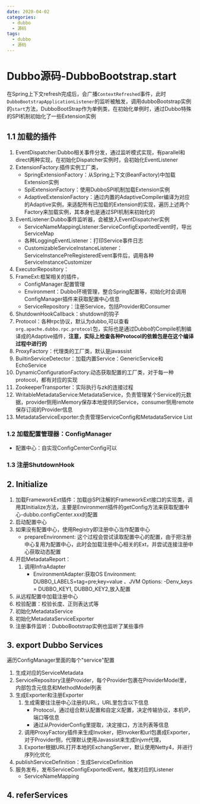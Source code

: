 ```yaml
---
date: 2020-04-02
categories:
  - dubbo
  - 源码
tags:
  - dubbo
  - 源码
---
```

# Dubbo源码-DubboBootstrap.start

在Spring上下文refresh完成后，会广播```ContextRefreshed```事件，此时```DubboBootstrapApplicationListener```的监听被触发，调用dubboBootstrap实例的```start```方法，DubboBootStrap作为单例类，在初始化单例时，通过Dubbo特殊的SPI机制初始化了一些Extension实例

## 1.1 加载的插件

1. EventDispatcher:Dubbo相关事件分发，通过监听模式实现，有parallel和direct两种实现，在初始化Dispatcher实例时，会初始化EventListener
2. ExtensionFactory:插件实例工厂类，
    - SpringExtensionFactory：从Spring上下文(BeanFactory)中加载Extension实例
    - SpiExtensionFactory：使用DubboSPI机制加载Extension实例
    - AdaptiveExtensionFactory：通过内置的AdaptiveCompiler编译为对应的Adaptive实例，来适配所有已加载的Extension的实现，遍历上述两个Factory来加载实例，其本身也是通过SPI机制来初始化的
3. EventListener:Dubbo事件监听器，会被放入EventDispatcher实例
    - ServiceNameMappingListener:ServiceConfigExportedEvent时，导出ServiceMap
    - 各种LoggingEventListener：打印Service事件日志
    - CustomizableServiceInstanceListener：ServiceInstancePreRegisteredEvent事件后，调用各种ServiceInstanceCustomizer
4. ExecutorRepository：
5. FrameExt:框架相关的插件，
    - ConfigManager:配置管理
    - Environment：Dubbo环境管理，整合Spring配置等，初始化时会调用ConfigManager插件来获取配置中心信息
    - ServiceRepository：注册Service，包括Provider和Consumer
6. ShutdownHookCallback：shutdown的钩子
7. Protocol：各种rpc协议，默认为dubbo,可以查看```org.apache.dubbo.rpc.protocol```包，实际也是通过Dubbo的Compile机制编译成的Adaptive插件，**注意，实际上检查各种Protocol的依赖包是在这个编译过程中进行的**
8. ProxyFactory：代理类的工厂类，默认是javassist
9. BuiltinServiceDetector：加载内置Service：GenericService和EchoService
10. DynamicConfigurationFactory:动态获取配置的工厂类，对于每一种protocol，都有对应的实现
11. ZookeeperTransporter：实际执行与zk的连接过程
12. WritableMetadataService:MetadataService，负责管理某个Service的元数据，provider侧用inMemory保存本地提供的Service，consumer侧用remote保存订阅的Provider信息
13. MetadataServiceExporter:负责管理ServiceConfig和MetadataService List

### 1.2 加载配置管理器：ConfigManager

- 配置中心：自实现ConfigCenterConfig可以

### 1.3 注册ShutdownHook 

## 2. Initialize

1. 加载FrameworkExt插件：加载@SPI注解的FrameworkExt接口的实现类，调用其Initialize方法，主要是Environment插件的getConfig方法来获取配置中心-dubbo.configCenter.xxx的配置
2. 启动配置中心
3. 如果没有配置中心，使用Registry即注册中心当作配置中心
    - prepareEnvironment: 这个过程会尝试读取配置中心的配置，由于把注册中心复用为配置中心，此时会加载注册中心相关的Ext，并尝试连接注册中心获取动态配置
4. 开启MetadataReport：
    1. 调用InfraAdapter
        - EnvironmentAdapter:获取OS Environment: DUBBO_LABELS=tag=pre;key=value 、JVM Options: -Denv_keys = DUBBO_KEY1, DUBBO_KEY2,放入配置
5. 从远程配置中加载注册中心
6. 校验配置：校验长度、正则表达式等
7. 初始化MetadataService
8. 初始化MetadataServiceExporter
9. 注册事件监听：DubboBootstrap实例也监听了某些事件

## 3. export Dubbo Services

遍历ConfigManager里面的每个"service"配置

1. 生成对应的ServiceMetadata
2. ServiceRepository注册Provider，每个Provider包裹在ProviderModel里，内部包含元信息和MethodModel列表
3. 生成Exporter和注册Exporter
    1. 生成需要往注册中心注册的URL，URL里包含以下信息
        - Protocol，通过组合默认配置和自定义配置，决定传输协议，本机IP，端口等信息
        - 通过从ProviderConfig里提取，决定接口，方法列表等信息
    2. 调用ProxyFactory插件来生成Invoker，把Invoker和url包裹成Exporter，对于Provider侧，代理默认使用Javassist来生成Injvm代理，
    3. Exporter根据URL打开本地的ExchangServer，默认使用Netty4，并进行序列化优化
4. publishServiceDefinition：生成ServiceDefinition
5. 服务发布，发布ServiceConfigExportedEvent，触发对应的Listener
    - ServiceNameMapping

## 4. referServices

